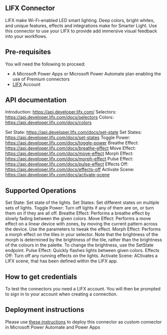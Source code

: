 ﻿
## LIFX Connector
LIFX make Wi-Fi-enabled LED smart lighting. Deep colors, bright whites, and unique features, effects and integrations make for Smarter Light. Use this connector to use your LIFX to provide add immersive visual feedback into your workflows.

## Pre-requisites
You will need the following to proceed:
- A Microsoft Power Apps or Microsoft Power Automate plan enabling the use of Premium connectors
- [LIFX](https://www.lifx.co) Account

## API documentation
Introduction: https://api.developer.lifx.com/
Selectors: https://api.developer.lifx.com/docs/selectors
Colors: https://api.developer.lifx.com/docs/colors

Set State: https://api.developer.lifx.com/docs/set-state
Set States: https://api.developer.lifx.com/docs/set-states
Toggle Power: https://api.developer.lifx.com/docs/toggle-power
Breathe Effect: https://api.developer.lifx.com/docs/breathe-effect
Move Effect: https://api.developer.lifx.com/docs/move-effect
Morph Effect: https://api.developer.lifx.com/docs/morph-effect
Pulse Effect: https://api.developer.lifx.com/docs/pulse-effect
Effects Off: https://api.developer.lifx.com/docs/effects-off
Activate Scene: https://api.developer.lifx.com/docs/activate-scene

## Supported Operations
Set State: Set state of the lights.
Set States: Set different states on multiple sets of lights.
Toggle Power: Turn off lights if any of them are on, or turn them on if they are all off.
Breathe Effect: Performs a breathe effect by slowly fading between the given colors. 
Move Effect: Performs a move effect on a linear device with zones, by moving the current pattern across the device. Use the parameters to tweak the effect.
Morph Effect: Performs a morph effect on the tiles in your selector. Note that the brightness of the morph is determined by the brightness of the tile, rather than the brightness of the colours in the palette. To change the brightness, use the SetState endpoint.
Pulse Effect: Quickly flashes lights between given colors.
Effects Off: Turn off any running effects on the lights.
Activate Scene: ACtivates a LIFX scene, that has been defined within the LIFX app.


## How to get credentials
To test the connectors you need a LIFX account. You will then be prompted to sign in to your account when creating a connection.

## Deployment instructions
Please use [these instructions](https://docs.microsoft.com/en-us/connectors/custom-connectors/paconn-cli) to deploy this connector as custom connector in Microsoft Power Automate and Power Apps
